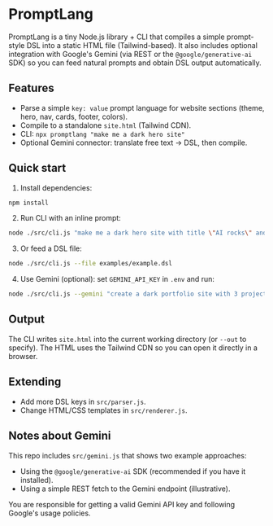 # PromptLang

PromptLang is a tiny Node.js library + CLI that compiles a simple prompt-style DSL into a static HTML file (Tailwind-based). It also includes optional integration with Google's Gemini (via REST or the `@google/generative-ai` SDK) so you can feed natural prompts and obtain DSL output automatically.

## Features
- Parse a simple `key: value` prompt language for website sections (theme, hero, nav, cards, footer, colors).
- Compile to a standalone `site.html` (Tailwind CDN).
- CLI: `npx promptlang "make me a dark hero site"`
- Optional Gemini connector: translate free text -> DSL, then compile.

## Quick start
1. Install dependencies:
```bash
npm install
```

2. Run CLI with an inline prompt:
```bash
node ./src/cli.js "make me a dark hero site with title \"AI rocks\" and footer \"© 2025\""
```

3. Or feed a DSL file:
```bash
node ./src/cli.js --file examples/example.dsl
```

4. Use Gemini (optional): set `GEMINI_API_KEY` in `.env` and run:
```bash
node ./src/cli.js --gemini "create a dark portfolio site with 3 project cards"
```

## Output
The CLI writes `site.html` into the current working directory (or `--out` to specify). The HTML uses the Tailwind CDN so you can open it directly in a browser.

## Extending
- Add more DSL keys in `src/parser.js`.
- Change HTML/CSS templates in `src/renderer.js`.

## Notes about Gemini
This repo includes `src/gemini.js` that shows two example approaches:
- Using the `@google/generative-ai` SDK (recommended if you have it installed).
- Using a simple REST fetch to the Gemini endpoint (illustrative).

You are responsible for getting a valid Gemini API key and following Google's usage policies.

